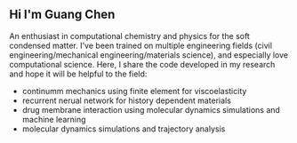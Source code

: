 ## Hi I'm Guang Chen

An enthusiast in computational chemistry and physics for the soft condensed matter. I've been trained on multiple engineering fields 
(civil engineering/mechanical engineering/materials science), and especially love computational science. Here, I share the code developed in my research 
and hope it will be helpful to the field:
- continumm mechanics using finite element for viscoelasticity
- recurrent nerual network for history dependent materials
- drug membrane interaction using molecular dynamics simulations and machine learning
- molecular dynamics simulations and trajectory analysis
